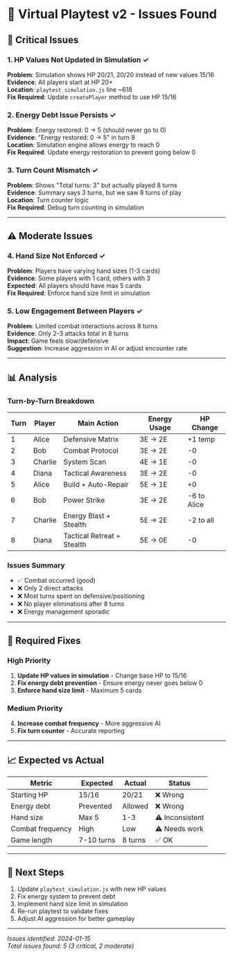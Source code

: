 # 🧪 Virtual Playtest v2 - Issues Found

## 🔴 Critical Issues

### 1. HP Values Not Updated in Simulation ✓
**Problem**: Simulation shows HP 20/21, 20/20 instead of new values 15/16  
**Evidence**: All players start at HP 20+  
**Location**: `playtest_simulation.js` line ~618  
**Fix Required**: Update `createPlayer` method to use HP 15/16

### 2. Energy Debt Issue Persists ✓
**Problem**: Energy restored: 0 → 5 (should never go to 0)  
**Evidence**: "Energy restored: 0 → 5" in turn 8  
**Location**: Simulation engine allows energy to reach 0  
**Fix Required**: Update energy restoration to prevent going below 0

### 3. Turn Count Mismatch ✓
**Problem**: Shows "Total turns: 3" but actually played 8 turns  
**Evidence**: Summary says 3 turns, but we saw 8 turns of play  
**Location**: Turn counter logic  
**Fix Required**: Debug turn counting in simulation

---

## ⚠️ Moderate Issues

### 4. Hand Size Not Enforced ✓
**Problem**: Players have varying hand sizes (1-3 cards)  
**Evidence**: Some players with 1 card, others with 3  
**Expected**: All players should have max 5 cards  
**Fix Required**: Enforce hand size limit in simulation

### 5. Low Engagement Between Players ✓
**Problem**: Limited combat interactions across 8 turns  
**Evidence**: Only 2-3 attacks total in 8 turns  
**Impact**: Game feels slow/defensive  
**Suggestion**: Increase aggression in AI or adjust encounter rate

---

## 📊 Analysis

### Turn-by-Turn Breakdown
| Turn | Player | Main Action | Energy Usage | HP Change |
|------|--------|------------|--------------|-----------|
| 1 | Alice | Defensive Matrix | 3E → 2E | +1 temp |
| 2 | Bob | Combat Protocol | 3E → 2E | -0 |
| 3 | Charlie | System Scan | 4E → 1E | -0 |
| 4 | Diana | Tactical Awareness | 3E → 2E | -0 |
| 5 | Alice | Build + Auto-Repair | 5E → 1E | +0 |
| 6 | Bob | Power Strike | 3E → 2E | -6 to Alice |
| 7 | Charlie | Energy Blast + Stealth | 5E → 2E | -2 to all |
| 8 | Diana | Tactical Retreat + Stealth | 5E → 0E | -0 |

### Issues Summary
- ✅ Combat occurred (good)
- ❌ Only 2 direct attacks
- ❌ Most turns spent on defensive/positioning
- ❌ No player eliminations after 8 turns
- ❌ Energy management sporadic

---

## 🔧 Required Fixes

### High Priority
1. **Update HP values in simulation** - Change base HP to 15/16
2. **Fix energy debt prevention** - Ensure energy never goes below 0
3. **Enforce hand size limit** - Maximum 5 cards

### Medium Priority
4. **Increase combat frequency** - More aggressive AI
5. **Fix turn counter** - Accurate reporting

---

## 📈 Expected vs Actual

| Metric | Expected | Actual | Status |
|--------|----------|--------|--------|
| Starting HP | 15/16 | 20/21 | ❌ Wrong |
| Energy debt | Prevented | Allowed | ❌ Wrong |
| Hand size | Max 5 | 1-3 | ⚠️ Inconsistent |
| Combat frequency | High | Low | ⚠️ Needs work |
| Game length | 7-10 turns | 8 turns | ✅ OK |

---

## 🎯 Next Steps

1. Update `playtest_simulation.js` with new HP values
2. Fix energy system to prevent debt
3. Implement hand size limit in simulation
4. Re-run playtest to validate fixes
5. Adjust AI aggression for better gameplay

---

*Issues identified: 2024-01-15*  
*Total issues found: 5 (3 critical, 2 moderate)*

